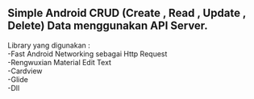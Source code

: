 <h2>Simple Android CRUD (Create , Read , Update , Delete) Data menggunakan API Server.</h2>
Library yang digunakan :<br>
-Fast Android Networking sebagai Http Request<br>
-Rengwuxian Material Edit Text<br>
-Cardview<br>
-Glide<br>
-Dll<br>
